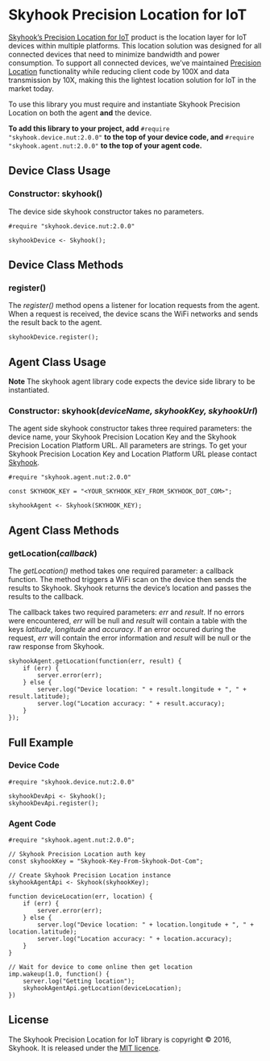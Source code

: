 # Skyhook Precision Location for IoT

[Skyhook’s Precision Location for IoT](http://www.skyhookwireless.com/Iot) product is the location layer for IoT devices within multiple platforms. This location solution was designed for all connected devices that need to minimize bandwidth and power consumption. To support all connected devices, we’ve maintained [Precision Location](http://www.skyhookwireless.com/products/precision-location) functionality while reducing client code by 100X and data transmission by 10X, making this the lightest location solution for IoT in the market today.

To use this library you must require and instantiate Skyhook Precision Location on both the agent **and** the device.

**To add this library to your project, add** `#require "skyhook.device.nut:2.0.0"` **to the top of your device code, and** `#require "skyhook.agent.nut:2.0.0"` **to the top of your agent code.**

## Device Class Usage

### Constructor: skyhook()

The device side skyhook constructor takes no parameters.

```squirrel
#require "skyhook.device.nut:2.0.0"

skyhookDevice <- Skyhook();
```

## Device Class Methods

### register()

The *register()* method opens a listener for location requests from the agent. When a request is received, the device scans the WiFi networks and sends the result back to the agent.

```squirrel
skyhookDevice.register();
```

## Agent Class Usage

**Note** The skyhook agent library code expects the device side library to be instantiated.

### Constructor: skyhook(*deviceName, skyhookKey, skyhookUrl*)

The agent side skyhook constructor takes three required parameters: the device name, your Skyhook Precision Location Key and the Skyhook Precision Location Platform URL. All parameters are strings. To get your Skyhook Precision Location Key and Location Platform URL please contact [Skyhook](http://www.skyhookwireless.com/try-skyhook-for-free).

```squirrel
#require "skyhook.agent.nut:2.0.0"

const SKYHOOK_KEY = "<YOUR_SKYHOOK_KEY_FROM_SKYHOOK_DOT_COM>";

skyhookAgent <- Skyhook(SKYHOOK_KEY);
```

## Agent Class Methods

### getLocation(*callback*)

The *getLocation()* method takes one required parameter: a callback function. The method triggers a WiFi scan on the device then sends the results to Skyhook. Skyhook returns the device’s location and passes the results to the callback.

The callback takes two required parameters: *err* and *result*. If no errors were encountered, *err* will be null and *result* will contain a table with the keys *latitude*, *longitude* and *accuracy*. If an error occured during the request, *err* will contain the error information and *result* will be null or the raw response from Skyhook.

```squirrel
skyhookAgent.getLocation(function(err, result) {
    if (err) {
        server.error(err);
    } else {
        server.log("Device location: " + result.longitude + ", " + result.latitude);
        server.log("Location accuracy: " + result.accuracy);
    }
});
```

## Full Example

### Device Code

```
#require "skyhook.device.nut:2.0.0"

skyhookDevApi <- Skyhook();
skyhookDevApi.register();
```

### Agent Code

```
#require "skyhook.agent.nut:2.0.0";

// Skyhook Precision Location auth key
const skyhookKey = "Skyhook-Key-From-Skyhook-Dot-Com";

// Create Skyhook Precision Location instance
skyhookAgentApi <- Skyhook(skyhookKey);

function deviceLocation(err, location) {
    if (err) {
        server.error(err);
    } else {
        server.log("Device location: " + location.longitude + ", " + location.latitude);
        server.log("Location accuracy: " + location.accuracy);
    }
}

// Wait for device to come online then get location
imp.wakeup(1.0, function() {
    server.log("Getting location");
    skyhookAgentApi.getLocation(deviceLocation);
})
```

## License

The Skyhook Precision Location for IoT library is copyright &copy; 2016, Skyhook. It is released under the [MIT licence](https://github.com/electricimp/TrueFix/blob/master/LICENSE).
